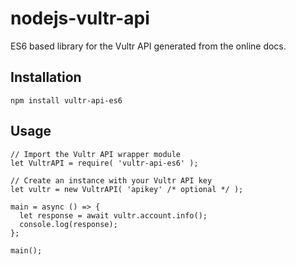 # nodejs-vultr-api
ES6 based library for the Vultr API generated from the online docs.

## Installation 

```
npm install vultr-api-es6
```

## Usage
```
// Import the Vultr API wrapper module
let VultrAPI = require( 'vultr-api-es6' );
 
// Create an instance with your Vultr API key
let vultr = new VultrAPI( 'apikey' /* optional */ );
 
main = async () => {
  let response = await vultr.account.info();
  console.log(response);
};

main();
```

